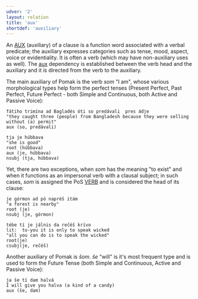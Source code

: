 ```yaml
---
udver: '2'
layout: relation
title: 'aux'
shortdef: 'auxiliary'
---
```



An [AUX]() (auxiliary) of a clause is a function word associated with a verbal predicate; the auxiliary expresses categories such as tense, mood, aspect, voice or evidentiality. It is often a verb (which may have non-auxiliary uses as well). The [aux]() dependency is established between the verb head and the auxiliary and it is directed from the verb to the auxiliary. 

The main auxiliary of Pomak is the verb *som* "I am", whose various morphological types help form the perfect tenses (Present Perfect, Past Perfect, Future Perfect - both Simple and Continuous, both Active and Passive Voice):

~~~ sdparse
fátiho trimína ad Bagladés óti so predávali  pres ádje 
"they caught three (people) from Bangladesh because they were selling without (a) permit"
aux (so, predávali)  
~~~


~~~ sdparse
tja je húbbava 
"she is good"
root (húbbava)
aux (je, húbbava)
nsubj (tja, húbbava)
~~~

Yet, there are two exceptions, when *som* has the meaning "to exist" and when it functions as an impersonal verb with a clausal subject; 
in such cases, *som* is assigned the PoS [VERB]() and is considered the head of its clause:


~~~ sdparse
je górmon ad pó napréš itám  
"a forest is nearby" 
root (je)
nsubj (je, górmon)
~~~


~~~ sdparse
tébe tí je jálnis da rečéš krívo 
lit:  to-you it is only to speak wicked 
"all you can do is to speak the wicked" 
root(je)
csubj(je, rečéš)
~~~

Another auxiliary of Pomak is *šom*. *še* "will" is it's most frequent type and  is used to form the Future Tense (both Simple and Continuous, Active and Passive Voice):

~~~ sdparse
ja še tí dam halvá 
I will give you halva (a kind of a candy)
aux (še, dam)
~~~
<!-- Interlanguage links updated Po 11. listopadu 2024, 20:10:27 CET -->
